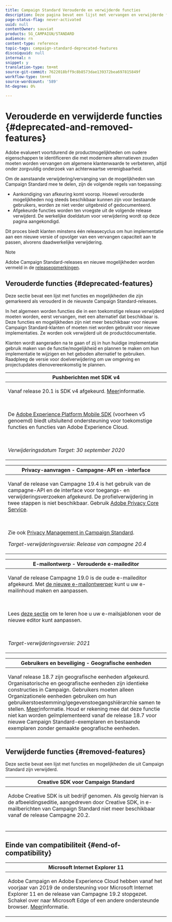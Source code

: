 ```yaml
---
title: Campaign Standard Verouderde en verwijderde functies
description: Deze pagina bevat een lijst met vervangen en verwijderde functies van Adobe Campaign Standard.
page-status-flag: never-activated
uuid: null
contentOwner: sauviat
products: SG_CAMPAIGN/STANDARD
audience: rn
content-type: reference
topic-tags: campaign-standard-deprecated-features
discoiquuid: null
internal: n
snippet: y
translation-type: tm+mt
source-git-commit: 7622018bff9c8b8573dae139372bea697815849f
workflow-type: tm+mt
source-wordcount: '589'
ht-degree: 0%

---
```



# Verouderde en verwijderde functies {#deprecated-and-removed-features}

Adobe evalueert voortdurend de productmogelijkheden om oudere eigenschappen te identificeren die met modernere alternatieven zouden moeten worden vervangen om algemene klantenwaarde te verbeteren, altijd onder zorgvuldig onderzoek van achterwaartse verenigbaarheid.

Om de aanstaande verwijdering/vervanging van de mogelijkheden van Campaign Standard mee te delen, zijn de volgende regels van toepassing:

* Aankondiging van afkeuring komt voorop. Hoewel verouderde mogelijkheden nog steeds beschikbaar kunnen zijn voor bestaande gebruikers, worden ze niet verder uitgebreid of gedocumenteerd.
* Afgekeurde functies worden ten vroegste uit de volgende release verwijderd. De werkelijke doeldatum voor verwijdering wordt op deze pagina aangekondigd.

Dit proces biedt klanten minstens één releasecyclus om hun implementatie aan een nieuwe versie of opvolger van een vervangen capaciteit aan te passen, alvorens daadwerkelijke verwijdering.

>[!NOTE]
>Adobe Campaign Standard-releases en nieuwe mogelijkheden worden vermeld in de [releaseopmerkingen](../../rn/using/release-notes.md).


## Verouderde functies {#deprecated-features}

Deze sectie bevat een lijst met functies en mogelijkheden die zijn gemarkeerd als verouderd in de nieuwste Campaign Standard-releases.

In het algemeen worden functies die in een toekomstige release verwijderd moeten worden, eerst vervangen, met een alternatief dat beschikbaar is. Deze functies en mogelijkheden zijn niet meer beschikbaar voor nieuwe Campaign Standard-klanten of moeten niet worden gebruikt voor nieuwe implementaties. Ze worden ook verwijderd uit de productdocumentatie.

Klanten wordt aangeraden na te gaan of zij in hun huidige implementatie gebruik maken van de functie/mogelijkheid en plannen te maken om hun implementatie te wijzigen en het geboden alternatief te gebruiken. Raadpleeg de versie voor doelverwijdering om uw omgeving en projectupdates dienovereenkomstig te plannen.

<table> 
 <thead> 
  <tr> 
   <th> <strong>Pushberichten met SDK v4</strong><br /> </th> 
  </tr> 
 </thead> 
 <tbody> 
  <tr> 
   <td> <p> Vanaf release 20.1 is SDK v4 afgekeurd. <a href="https://aep-sdks.gitbook.io/docs/version-4-sdk-end-of-support-faq">Meer</a>informatie.</p><br/>
   <p>De <a href="https://aep-sdks.gitbook.io/docs/">Adobe Experience Platform Mobile SDK</a> (voorheen v5 genoemd) biedt uitsluitend ondersteuning voor toekomstige functies en functies van Adobe Experience Cloud.</p></br>
     <p>
     <em>Verwijderingsdatum Target: 30 september 2020</em></p>
     </td> 
  </tr> 
 </tbody> 
</table>
<table> 
 <thead> 
  <tr> 
   <th> <strong>Privacy-aanvragen - Campagne-API en -interface</strong><br /> </th> 
  </tr> 
 </thead> 
 <tbody> 
  <tr> 
   <td> <p>Vanaf de release van Campagne 19.4 is het gebruik van de campagne-API en de interface voor toegangs- en verwijderingsverzoeken afgekeurd. De profielverwijdering in twee stappen is niet beschikbaar. Gebruik <a href="https://www.adobe.io/apis/experiencecloud/gdpr.html">Adobe Privacy Core Service</a>.</p></br>
   <p>Zie ook <a href="https://helpx.adobe.com/campaign/kb/acs-privacy.html">Privacy Management in Campaign Standard</a>.</p>
  <p> 
  <em>Target-verwijderingsversie: Release van campagne 20.4</em></p>
   </td> 
  </tr> 
 </tbody> 
</table>

<table> 
 <thead> 
  <tr> 
   <th> <strong>E-mailontwerp - Verouderde e-maileditor</strong><br /> </th> 
  </tr> 
 </thead> 
 <tbody> 
  <tr> 
   <td> <p>Vanaf de release Campagne 19.0 is de oude e-maileditor afgekeurd. Met <a href="https://docs.adobe.com/content/help/en/campaign-standard/using/designing-content/designing-content-in-adobe-campaign.html">de nieuwe e-mailontwerper</a> kunt u uw e-mailinhoud maken en aanpassen. </p></br>
   <p>Lees <a href="https://docs.adobe.com/content/help/en/campaign-standard/using/designing-content/building-email-content/using-existing-content.html">deze sectie</a> om te leren hoe u uw e-mailsjablonen voor de nieuwe editor kunt aanpassen.</p></br>
  <p> 
  <em>Target-verwijderingsversie: 2021</em></p>
   </td> 
  </tr> 
 </tbody> 
</table>

<table> 
 <thead> 
  <tr> 
   <th> <strong>Gebruikers en beveiliging - Geografische eenheden</strong><br /> </th> 
  </tr> 
 </thead> 
 <tbody> 
  <tr> 
   <td> <p>Vanaf release 18.7 zijn geografische eenheden afgekeurd. Organisatorische en geografische eenheden zijn identieke constructies in Campaign. Gebruikers moeten alleen Organizationele eenheden gebruiken om hun gebruikerstoestemming/gegevenstoegangshiërarchie samen te stellen. <a href="https://helpx.adobe.com/campaign/standard/administration/using/organizational-units.html">Meer</a>informatie. Houd er rekening mee dat deze functie niet kan worden geïmplementeerd vanaf de release 18.7 voor nieuwe Campaign Standard-exemplaren en bestaande exemplaren zonder gemaakte geografische eenheden.</p>
   </td> 
  </tr> 
 </tbody> 
</table>

## Verwijderde functies {#removed-features}

Deze sectie bevat een lijst met functies en mogelijkheden die uit Campaign Standard zijn verwijderd.

<table> 
 <thead> 
  <tr> 
   <th> <strong>Creative SDK voor Campaign Standard</strong><br /> </th> 
  </tr> 
 </thead> 
 <tbody> 
  <tr> 
   <td> <p>Adobe Creative SDK is uit bedrijf genomen. Als gevolg hiervan is de afbeeldingseditie, aangedreven door Creative SDK, in e-mailberichten van Campaign Standard niet meer beschikbaar vanaf de release Campagne 20.2.</p></br>
   </td> 
  </tr> 
 </tbody> 
</table>

## Einde van compatibiliteit {#end-of-compatibility}

<table> 
 <thead> 
  <tr> 
   <th> <strong>Microsoft Internet Explorer 11</strong><br /> </th> 
  </tr> 
 </thead> 
 <tbody> 
  <tr> 
   <td> <p>Adobe Campaign en Adobe Experience Cloud hebben vanaf het voorjaar van 2019 de ondersteuning voor Microsoft Internet Explorer 11 en de release van Campagne 19.2 stopgezet. Schakel over naar Microsoft Edge of een andere ondersteunde browser. <a href="https://docs.adobe.com/content/help/en/campaign-standard/using/administrating/about-configuration-guidelines.html#compatible-browsers">Meer</a>informatie.</p>
   </td> 
  </tr> 
 </tbody> 
</table>
